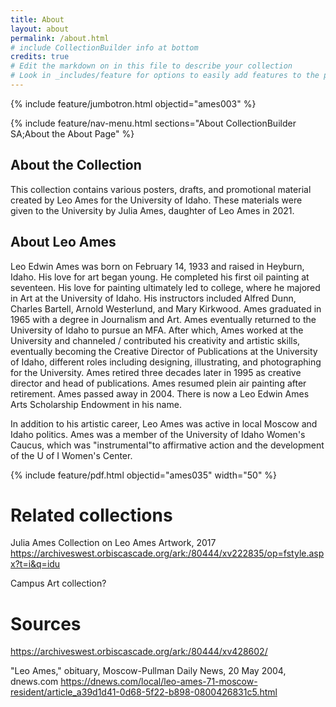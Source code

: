 ```yaml
---
title: About
layout: about
permalink: /about.html
# include CollectionBuilder info at bottom
credits: true
# Edit the markdown on in this file to describe your collection
# Look in _includes/feature for options to easily add features to the page
---
```


{% include feature/jumbotron.html objectid="ames003" %} 

{% include feature/nav-menu.html sections="About CollectionBuilder SA;About the About Page" %}

## About the Collection

This collection contains various posters, drafts, and promotional material created by Leo Ames for the University of Idaho. These materials were given to the University by Julia Ames, daughter of Leo Ames in 2021. 

## About Leo Ames

Leo Edwin Ames was born on February 14, 1933 and raised in Heyburn, Idaho. His love for art began young. He completed his first oil painting at seventeen. His love for painting ultimately led to college, where he majored in Art at the University of Idaho. His instructors included Alfred Dunn, Charles Bartell, Arnold Westerlund, and Mary Kirkwood. Ames graduated in 1965 with a degree in Journalism and Art. Ames eventually returned to the University of Idaho to pursue an MFA. After which, Ames worked at the University and channeled / contributed his creativity and artistic skills, eventually becoming the Creative Director of Publications at the University of Idaho, different roles including designing, illustrating, and photographing for the University. Ames retired three decades later in 1995 as creative director and head of publications. Ames resumed plein air painting after retirement. Ames passed away in 2004. There is now a Leo Edwin Ames Arts Scholarship Endowment in his name.

In addition to his artistic career, Leo Ames was active in local Moscow and Idaho politics. Ames was a member of the University of Idaho Women's Caucus, which was "instrumental"to affirmative action and the development of the U of I Women's Center. 


{% include feature/pdf.html objectid="ames035" width="50" %}

# Related collections
Julia Ames Collection on Leo Ames Artwork, 2017 https://archiveswest.orbiscascade.org/ark:/80444/xv222835/op=fstyle.aspx?t=i&q=idu 

Campus Art collection?


# Sources
https://archiveswest.orbiscascade.org/ark:/80444/xv428602/ 

"Leo Ames," obituary, Moscow-Pullman Daily News, 20 May 2004, dnews.com https://dnews.com/local/leo-ames-71-moscow-resident/article_a39d1d41-0d68-5f22-b898-0800426831c5.html

